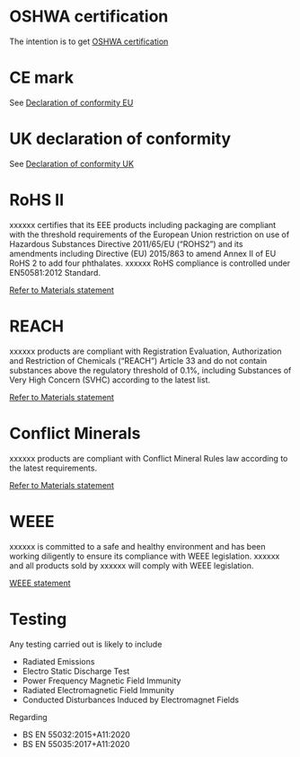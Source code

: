 # OSHWA certification

The intention is to get [OSHWA certification](https://certification.oshwa.org/) 

# CE mark

See [Declaration of conformity EU](https://github.com/samuk/Open-Pi/blob/main/compliance/DeclarationConformityEU.md)
  

# UK declaration of conformity

See [Declaration of conformity UK](https://github.com/samuk/Open-Pi/blob/main/compliance/DeclarationConformityUK.md)


# RoHS II

xxxxxx certifies that its EEE products including packaging are compliant with the threshold requirements of the European Union restriction on use of Hazardous Substances Directive 2011/65/EU (“ROHS2”) and its amendments including Directive (EU) 2015/863 to amend Annex II of EU RoHS 2 to add four phthalates. xxxxxx RoHS compliance is controlled under EN50581:2012 Standard.

[Refer to Materials statement](https://github.com/samuk/Open-Pi/blob/main/compliance/Materials.md)

# REACH
xxxxxx products are compliant with Registration Evaluation, Authorization and Restriction of Chemicals (“REACH”) Article 33 and do not contain substances above the regulatory threshold of 0.1%, including Substances of Very High Concern (SVHC) according to the latest list.

[Refer to Materials statement](https://github.com/samuk/Open-Pi/blob/main/compliance/Materials.md)

# Conflict Minerals

xxxxxx products are compliant with Conflict Mineral Rules law according to the latest requirements.

[Refer to Materials statement](https://github.com/samuk/Open-Pi/blob/main/compliance/Materials.md)

# WEEE

xxxxxx is committed to a safe and healthy environment and has been working diligently to ensure its compliance with WEEE legislation. xxxxxx and all products sold by xxxxxx will comply with WEEE legislation.

[WEEE statement](https://github.com/samuk/Open-Pi/blob/main/compliance/WEEE.md)

# Testing 

Any testing carried out is likely to include

- Radiated Emissions
- Electro Static Discharge Test
- Power Frequency Magnetic Field Immunity
- Radiated Electromagnetic Field Immunity
- Conducted Disturbances Induced by Electromagnet Fields

Regarding
- BS EN 55032:2015+A11:2020
- BS EN 55035:2017+A11:2020




